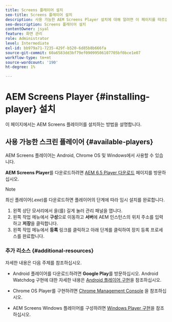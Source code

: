 ```yaml
---
title: Screens 플레이어 설치
seo-title: Screens 플레이어 설치
description: 사용 가능한 AEM Screens Player 설치에 대해 알려면 이 페이지를 따르십시오.
seo-description: Screens 플레이어 설치
contentOwner: jsyal
feature: 화면 관리
role: Administrator
level: Intermediate
exl-id: bb979a71-7235-429f-b520-6d85b8b666fa
source-git-commit: 60a6583dd3bf79ef09099506107705bf0bce1e07
workflow-type: tm+mt
source-wordcount: '190'
ht-degree: 1%

---
```


# AEM Screens Player {#installing-player} 설치

이 페이지에서는 AEM Screens 플레이어를 설치하는 방법을 설명합니다.

## 사용 가능한 스크린 플레이어 {#available-players}

AEM Screens 플레이어는 Android, Chrome OS 및 Windows에서 사용할 수 있습니다.

**AEM Screens Player**&#x200B;를 다운로드하려면 [AEM 6.5 Player 다운로드](https://download.macromedia.com/screens/) 페이지를 방문하십시오.

>[!NOTE]
>
>최신 플레이어(*.exe*)를 다운로드하면 플레이어의 단계에 따라 임시 설치를 완료합니다.
>
>1. 왼쪽 상단 모서리에서 을(를) 길게 눌러 관리 패널을 엽니다.
>1. 왼쪽 작업 메뉴에서 **구성**&#x200B;으로 이동하고 **서버**&#x200B;에 AEM 인스턴스의 위치 주소를 입력하고 **저장**&#x200B;을 클릭합니다.
>1. 왼쪽 작업 메뉴에서 **등록** 링크를 클릭하고 아래 단계를 클릭하여 장치 등록 프로세스를 완료합니다.


### 추가 리소스 {#additional-resources}

자세한 내용은 다음 주제를 참조하십시오.

* Android 플레이어를 다운로드하려면 **Google Play**&#x200B;를 방문하십시오. Android Watchdog 구현에 대한 자세한 내용은 [Android 플레이어 구현](implementing-android-player.md)을 참조하십시오.

* Chrome OS Player를 구현하려면 [Chrome Management Console](implementing-chrome-os-player.md) 을 참조하십시오.

* AEM Screens Windows 플레이어를 구성하려면 [Windows Player 구현](implementing-windows-player.md)을 참조하십시오.
